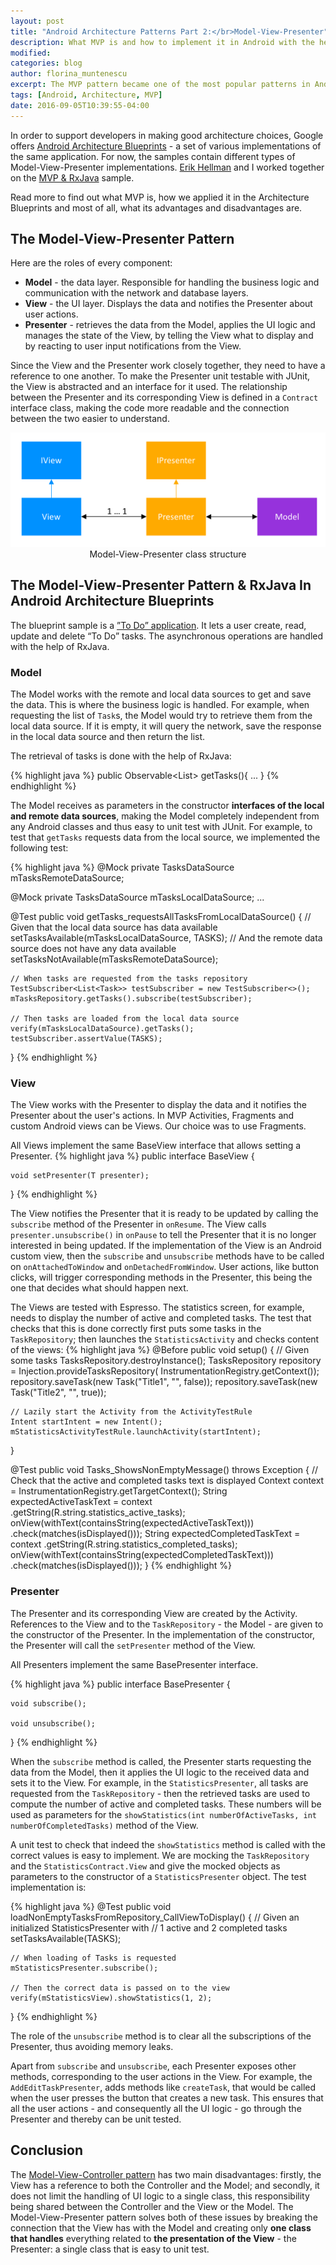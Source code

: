 ```yaml
---
layout: post
title: "Android Architecture Patterns Part 2:</br>Model-View-Presenter"
description: What MVP is and how to implement it in Android with the help of Google's Android Architecture Blueprints.
modified:
categories: blog
author: florina_muntenescu
excerpt: The MVP pattern became one of the most popular patterns in Android in the last couple of years. Let's see what MVP is and how we applied it in Google's Android Architecture Blueprints.
tags: [Android, Architecture, MVP]
date: 2016-09-05T10:39:55-04:00
---
```


In order to support developers in making good architecture choices, Google offers <a href="https://github.com/googlesamples/android-architecture">Android Architecture Blueprints</a> - a set of various implementations of the same application. For now, the samples contain different types of Model-View-Presenter implementations. <a href="https://github.com/erikhellman">Erik Hellman</a> and I worked together on the <a href="https://github.com/googlesamples/android-architecture/tree/todo-mvp-rxjava/">MVP & RxJava</a> sample.

Read more to find out what MVP is, how we applied it in the Architecture Blueprints and most of all, what its advantages and disadvantages are.

## The Model-View-Presenter Pattern

Here are the roles of every component:

* **Model** - the data layer. Responsible for handling the business logic and communication with the network and database layers.
* **View** -  the UI layer. Displays the data and notifies the Presenter about user actions.
* **Presenter** -  retrieves the data from the Model, applies the UI logic and manages the state of the View, by telling the View what to display and by reacting to user input notifications from the View.

Since the View and the Presenter work closely together, they need to have a reference to one another. To make the Presenter unit testable with JUnit, the View is abstracted and an interface for it used. The relationship between the Presenter and its corresponding View is defined in a `Contract` interface class, making the code more readable and the connection between the two easier to understand.

<center>
<picture>
	<a href="/images/blog/model_view_presenter/mvp.png"><img src="/images/blog/model_view_presenter/mvp.png" alt="Model-View-Presenter Architecture"></a>
	<figcaption>Model-View-Presenter class structure</figcaption>
</picture>
</center>

## The Model-View-Presenter Pattern & RxJava In Android Architecture Blueprints

The blueprint sample is a  <a href="https://github.com/googlesamples/android-architecture/wiki/To-do-app-specification">”To Do” application</a>. It lets a user create, read, update and delete “To Do” tasks. The asynchronous operations are handled with the help of RxJava.

### Model

The Model works with the remote and local data sources to get and save the data. This is where the business logic is handled. For example, when requesting the list of `Task`s, the Model would try to retrieve them from the local data source. If it is empty, it will query the network, save the response in the local data source and then return the list.

The retrieval of tasks is done with the help of RxJava:

{% highlight java %}
public Observable<List<Task>> getTasks(){
  ...
}
{% endhighlight %}

The Model receives as parameters in the constructor **interfaces of the local and remote data sources**, making the Model completely independent from any Android classes and thus easy to unit test with JUnit. For example, to test that `getTasks` requests data from the local source, we implemented the following test:

{% highlight java %}
@Mock
private TasksDataSource mTasksRemoteDataSource;

@Mock
private TasksDataSource mTasksLocalDataSource;
...

@Test
public void getTasks_requestsAllTasksFromLocalDataSource() {
    // Given that the local data source has data available
    setTasksAvailable(mTasksLocalDataSource, TASKS);
    // And the remote data source does not have any data available
    setTasksNotAvailable(mTasksRemoteDataSource);

    // When tasks are requested from the tasks repository
    TestSubscriber<List<Task>> testSubscriber = new TestSubscriber<>();
    mTasksRepository.getTasks().subscribe(testSubscriber);

    // Then tasks are loaded from the local data source
    verify(mTasksLocalDataSource).getTasks();
    testSubscriber.assertValue(TASKS);
}
{% endhighlight %}


### View

The View works with the Presenter to display the data and it notifies the Presenter about the user's actions. In MVP Activities, Fragments and custom Android views can be Views. Our choice was to use Fragments.

All Views implement the same BaseView interface that allows setting a Presenter.
{% highlight java %}
public interface BaseView<T> {

    void setPresenter(T presenter);

}
{% endhighlight %}

The View notifies the Presenter that it is ready to be updated by calling the `subscribe` method of the Presenter in `onResume`. The View calls `presenter.unsubscribe()` in `onPause` to tell the Presenter that it is no longer interested in being updated.
If the implementation of the View is an Android custom view, then the `subscribe` and `unsubscribe` methods have to be called on `onAttachedToWindow` and `onDetachedFromWindow`.
User actions, like button clicks, will trigger corresponding methods in the Presenter, this being the one that decides what should happen next.

The Views are tested with Espresso. The statistics screen, for example, needs to display the number of active and completed tasks. The test that checks that this is done correctly first puts some tasks in the `TaskRepository`; then launches the `StatisticsActivity` and checks content of the views:
{% highlight java %}
@Before
public void setup() {
    // Given some tasks
    TasksRepository.destroyInstance();
    TasksRepository repository = Injection.provideTasksRepository(
			InstrumentationRegistry.getContext());
    repository.saveTask(new Task("Title1", "", false));
    repository.saveTask(new Task("Title2", "", true));

    // Lazily start the Activity from the ActivityTestRule
    Intent startIntent = new Intent();
    mStatisticsActivityTestRule.launchActivity(startIntent);
}

@Test
public void Tasks_ShowsNonEmptyMessage() throws Exception {
    // Check that the active and completed tasks text is displayed
    Context context = InstrumentationRegistry.getTargetContext();
    String expectedActiveTaskText = context
	.getString(R.string.statistics_active_tasks);
    onView(withText(containsString(expectedActiveTaskText)))
	.check(matches(isDisplayed()));
    String expectedCompletedTaskText = context
	.getString(R.string.statistics_completed_tasks);
    onView(withText(containsString(expectedCompletedTaskText)))
	.check(matches(isDisplayed()));
}
{% endhighlight %}

### Presenter

The Presenter and its corresponding View are created by the Activity. References to the View and to the `TaskRepository` - the Model - are given to the constructor of the Presenter. In the implementation of the constructor, the Presenter will call the `setPresenter` method of the View.

All Presenters implement the same BasePresenter interface.

{% highlight java %}
public interface BasePresenter {

    void subscribe();

    void unsubscribe();

}
{% endhighlight %}

When the `subscribe` method is called, the Presenter starts requesting the data from the Model, then it applies the UI logic to the received data and sets it to the View. For example, in the `StatisticsPresenter`, all tasks are requested from the `TaskRepository` - then the retrieved tasks are used to compute the number of active and completed tasks. These numbers will be used as parameters for the `showStatistics(int numberOfActiveTasks, int numberOfCompletedTasks)` method of the View.

A unit test to check that indeed the `showStatistics` method is called with the correct values is easy to implement. We are mocking the `TaskRepository` and the `StatisticsContract.View` and give the mocked objects as parameters to the constructor of a `StatisticsPresenter` object. The test implementation is:

{% highlight java %}
@Test
public void loadNonEmptyTasksFromRepository_CallViewToDisplay() {
    // Given an initialized StatisticsPresenter with
    // 1 active and 2 completed tasks
    setTasksAvailable(TASKS);

    // When loading of Tasks is requested
    mStatisticsPresenter.subscribe();

    // Then the correct data is passed on to the view
    verify(mStatisticsView).showStatistics(1, 2);
}
{% endhighlight %}

The role of the `unsubscribe` method is to clear all the subscriptions of the Presenter, thus avoiding memory leaks.

Apart from `subscribe` and `unsubscribe`, each Presenter exposes other methods, corresponding to the user actions in the View. For example, the `AddEditTaskPresenter`, adds methods like `createTask`, that would be called when the user presses the button that creates a new task. This ensures that all the user actions - and consequently all the UI logic - go through the Presenter and thereby can be unit tested.

## Conclusion

The <a href="https://upday.github.io/blog/model-view-controller/">Model-View-Controller pattern</a> has two main disadvantages: firstly, the View has a reference to both the Controller and the Model; and secondly, it does not limit the handling of UI logic to a single class, this responsibility being shared between the Controller and the View or the Model. The Model-View-Presenter pattern solves both of these issues by breaking the connection that the View has with the Model and creating only **one class that handles** everything related to **the presentation of the View** - the Presenter: a single class that is easy to unit test.
